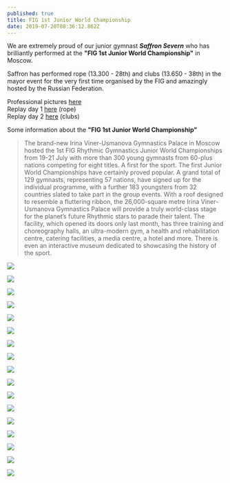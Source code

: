 ```yaml
---
published: true
title: FIG 1st Junior World Championship
date: 2019-07-20T08:36:12.862Z
---
```

We are extremely proud of our junior gymnast _**Saffron Severn**_ who has brilliantly performed at the **"FIG 1st Junior World Championship"** in Moscow.

Saffron has performed rope (13.300 - 28th) and clubs (13.650 - 38th) in the mayor event for the very first time organised by the FIG and amazingly hosted by the Russian Federation.

Professional pictures [here](https://www.instagram.com/p/B0RZorAozwz/)\
Replay day 1 [here](https://www.youtube.com/watch?v=mB-li_BIOxQ&t=1522s) (rope)\
Replay day 2 [here](https://www.youtube.com/watch?v=O0yJx2VdMLY&t=1679s) (clubs)

Some information about the **"FIG 1st Junior World Championship"**

> The brand-new Irina Viner-Usmanova Gymnastics Palace in Moscow hosted the 1st FIG Rhythmic Gymnastics Junior World Championships from 19-21 July with more than 300 young gymnasts from 60-plus nations competing for eight titles. A first for the sport. The first Junior World Championships have certainly proved popular. A grand total of 129 gymnasts, representing 57 nations, have signed up for the individual programme, with a further 183 youngsters from 32 countries slated to take part in the group events. With a roof designed to resemble a fluttering ribbon, the 26,000-square metre Irina Viner-Usmanova Gymnastics Palace will provide a truly world-class stage for the planet’s future Rhythmic stars to parade their talent. The facility, which opened its doors only last month, has three training and choreography halls, an ultra-modern gym, a health and rehabilitation centre, catering facilities, a media centre, a hotel and more. There is even an interactive museum dedicated to showcasing the history of the sport.

![](/assets/img-20190718-wa0065.jpg)

![](/assets/img_20190718_112836.jpg)

![](/assets/img_20190722_194728_196.jpg)

![](/assets/img-20190717-wa0056.jpg)

![](/assets/img-20190718-wa0055.jpg)

![](/assets/img-20190719-wa0084.jpg)

![](/assets/mvimg_20190718_115133.jpg)

![](/assets/img_20190720_162136.jpg)

![](/assets/img_20190722_194728_197.jpg)

![](/assets/img_20190722_194728_207.jpg)

![](/assets/img-20190721-wa0044.jpg)

![](/assets/img-20190721-wa0112.jpg)

![](/assets/img_20190722_194728_211.jpg)

![](/assets/img_20190721_115956.jpg)

![](/assets/mvimg_20190721_104247.jpg)

![](/assets/img_20190722_194728_212.jpg)

![](/assets/img-20190719-wa0086.jpg)
